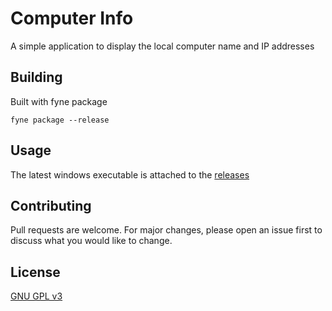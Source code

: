 # Computer Info

A simple application to display the local computer name and IP addresses

## Building

Built with fyne package

```
fyne package --release
```

## Usage

The latest windows executable is attached to the [releases](https://github.com/ryanehamil/computerinfo/releases)


## Contributing

Pull requests are welcome. For major changes, please open an issue first to discuss what you would like to change.

## License
[GNU GPL v3](https://choosealicense.com/licenses/gpl-3.0/)
